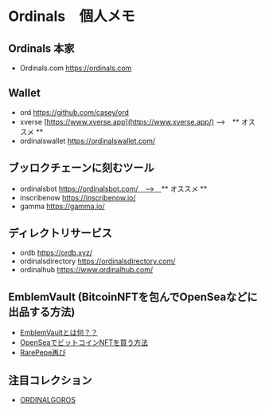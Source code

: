# Ordinals　個人メモ　

## Ordinals 本家
- Ordinals.com https://ordinals.com

## Wallet
- ord https://github.com/casey/ord
- xverse [https://www.xverse.app](https://www.xverse.app/) -->　** オススメ **
- ordinalswallet https://ordinalswallet.com/

## ブッロクチェーンに刻むツール
- ordinalsbot https://ordinalsbot.com/　-->　** オススメ **
- inscribenow https://inscribenow.io/
- gamma https://gamma.io/

## ディレクトリサービス
- ordb https://ordb.xyz/
- ordinalsdirectory https://ordinalsdirectory.com/
- ordinalhub https://www.ordinalhub.com/
 
## EmblemVault (BitcoinNFTを包んでOpenSeaなどに出品する方法)
- [EmblemVaultとは何？？](https://ameblo.jp/cryptoman/entry-12657978379.html)
- [OpenSeaでビットコインNFTを買う方法](https://note.com/goroishihata/n/ne8c33b4d504e)
- [RarePepe再び](https://spotlight.soy/detail?article_id=d27523ft1)

## 注目コレクション
- [ORDINALGOROS](https://ordinalsdirectory.com/ordinalgoros/)
